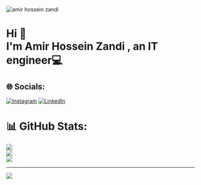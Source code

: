 <img src="https://s30.picofile.com/file/8474599018/github_profile.gif" alt="amir hossein zandi" style="max-width: 100%;">
<h1>Hi 👋 <br>I'm Amir Hossein Zandi , an IT engineer💻</h1>


## 🌐 Socials:
[![Instagram](https://img.shields.io/badge/Instagram-%23E4405F.svg?logo=Instagram&logoColor=white)](https://instagram.com/https://instagram.com/amirhossei) [![LinkedIn](https://img.shields.io/badge/LinkedIn-%230077B5.svg?logo=linkedin&logoColor=white)](https://linkedin.com/in/https://www.linkedin.com/in/amir) 


# 📊 GitHub Stats:
![](https://github-readme-stats.vercel.app/api?username=amirhosseinzandi-web&theme=dark&hide_border=false&include_all_commits=false&count_private=false)<br/>
![](https://github-readme-streak-stats.herokuapp.com/?user=amirhosseinzandi-web&theme=dark&hide_border=false)<br/>
![](https://github-readme-stats.vercel.app/api/top-langs/?username=amirhosseinzandi-web&theme=dark&hide_border=false&include_all_commits=false&count_private=false&layout=compact)

---
[![](https://visitcount.itsvg.in/api?id=amirhosseinzandi-web&icon=0&color=6)](https://visitcount.itsvg.in)

<!-- Proudly created with GPRM ( https://gprm.itsvg.in ) -->

